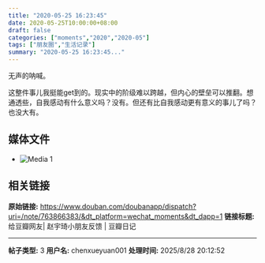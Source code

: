 ```yaml
---
title: "2020-05-25 16:23:45"
date: 2020-05-25T10:00:00+08:00
draft: false
categories: ["moments","2020","2020-05"]
tags: ["朋友圈","生活记录"]
summary: "2020-05-25 16:23:45..."
---
```


无声的呐喊。

这整件事儿我挺能get到的。现实中的阶级难以跨越，但内心的壁垒可以推翻。想通透些，自我感动有什么意义吗？没有。但还有比自我感动更有意义的事儿了吗？也没大有。

## 媒体文件

- ![Media 1](/Moments/photos/2020-05-25/202005251623450.jpg)

## 相关链接

**原始链接:** https://www.douban.com/doubanapp/dispatch?uri=/note/763866383/&dt_platform=wechat_moments&dt_dapp=1
**链接标题:** 给豆瓣网友| 赵宇琦小朋友反馈 | 豆瓣日记

---

**帖子类型:** 3
**用户名:** chenxueyuan001
**处理时间:** 2025/8/28 20:12:52